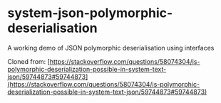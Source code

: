 # system-json-polymorphic-deserialisation
A working demo of JSON polymorphic deserialisation using interfaces

Cloned from:
[https://stackoverflow.com/questions/58074304/is-polymorphic-deserialization-possible-in-system-text-json/59744873#59744873](https://stackoverflow.com/questions/58074304/is-polymorphic-deserialization-possible-in-system-text-json/59744873#59744873)